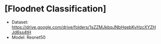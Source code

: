 
# [Floodnet Classification]
- Dataset: https://drive.google.com/drive/folders/1sZZMJkbqJNbHgebKvHzcXYZHJd6ss4tH  
- Model: Resnet50
